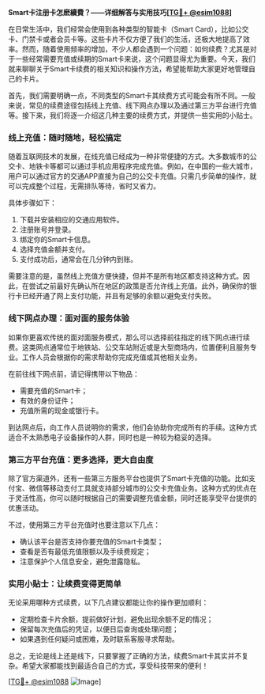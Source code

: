 **Smart卡注册卡怎麽續費？——详细解答与实用技巧[[TG💪+ @esim1088](https://t.me/s/esim1088)]**

在日常生活中，我们经常会使用到各种类型的智能卡（Smart Card），比如公交卡、门禁卡或者会员卡等。这些卡片不仅方便了我们的生活，还极大地提高了效率。然而，随着使用频率的增加，不少人都会遇到一个问题：如何续费？尤其是对于一些经常需要充值或续期的Smart卡来说，这个问题显得尤为重要。今天，我们就来聊聊关于Smart卡续费的相关知识和操作方法，希望能帮助大家更好地管理自己的卡片。

首先，我们需要明确一点，不同类型的Smart卡其续费方式可能会有所不同。一般来说，常见的续费途径包括线上充值、线下网点办理以及通过第三方平台进行充值等。接下来，我们将逐一介绍这几种主要的续费方式，并提供一些实用的小贴士。

### 线上充值：随时随地，轻松搞定

随着互联网技术的发展，在线充值已经成为一种非常便捷的方式。大多数城市的公交卡、地铁卡等都可以通过手机应用程序完成充值。例如，在中国的一些大城市，用户可以通过官方的交通APP直接为自己的公交卡充值。只需几步简单的操作，就可以完成整个过程，无需排队等待，省时又省力。

具体步骤如下：
1. 下载并安装相应的交通应用软件。
2. 注册账号并登录。
3. 绑定你的Smart卡信息。
4. 选择充值金额并支付。
5. 支付成功后，通常会在几分钟内到账。

需要注意的是，虽然线上充值方便快捷，但并不是所有地区都支持这种方式。因此，在尝试之前最好先确认所在地区的政策是否允许线上充值。此外，确保你的银行卡已经开通了网上支付功能，并且有足够的余额以避免支付失败。

### 线下网点办理：面对面的服务体验

如果你更喜欢传统的面对面服务模式，那么可以选择前往指定的线下网点进行续费。这类网点通常位于地铁站、公交车站附近或是大型商场内，位置便利且服务专业。工作人员会根据你的需求帮助你完成充值或其他相关业务。

在前往线下网点前，请记得携带以下物品：
- 需要充值的Smart卡；
- 有效的身份证件；
- 充值所需的现金或银行卡。

到达网点后，向工作人员说明你的需求，他们会协助你完成所有的手续。这种方式适合不太熟悉电子设备操作的人群，同时也是一种较为稳妥的选择。

### 第三方平台充值：更多选择，更大自由度

除了官方渠道外，还有一些第三方服务平台也提供了Smart卡充值的功能。比如支付宝、微信等移动支付工具就支持部分城市的公交卡充值业务。这种方式的优点在于灵活性高，你可以随时根据自己的需要调整充值金额，同时还能享受平台提供的优惠活动。

不过，使用第三方平台充值时也要注意以下几点：
- 确认该平台是否支持你要充值的Smart卡类型；
- 查看是否有最低充值限额以及手续费规定；
- 注意保护个人信息安全，避免泄露隐私。

### 实用小贴士：让续费变得更简单

无论采用哪种方式续费，以下几点建议都能让你的操作更加顺利：
- 定期检查卡片余额，提前做好计划，避免出现余额不足的情况；
- 保留每次充值后的凭证，以便日后查询或处理问题；
- 如果遇到任何疑问或困难，及时联系客服寻求帮助。

总之，无论是线上还是线下，只要掌握了正确的方法，续费Smart卡其实并不复杂。希望大家都能找到最适合自己的方式，享受科技带来的便利！

[[TG💪+ @esim1088](https://t.me/s/esim1088) ![Image](https://i.postimg.cc/4NQfJmqS/Snipaste-2025-05-13-00-14-12.png)]